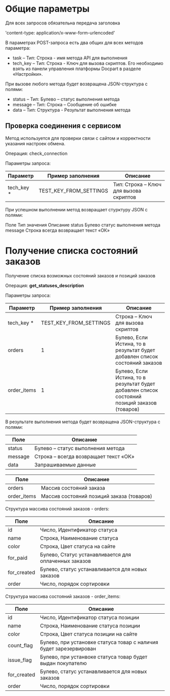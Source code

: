 # Общие параметры


Для всех запросов обязательна передача заголовка

'content-type: application/x-www-form-urlencoded'

В параметрах POST-запроса есть два общих для всех методов параметра:
- task – Тип: Строка - имя метода API для выполнения
- tech_key – Тип: Строка - Ключ для вызова скриптов. Его необходимо взять из панели управления платформы Docpart в разделе «Настройки».

При вызове любого метода будет возвращена JSON-структура с полями:

- status – Тип: Булево – статус выполнения метода
- message – Тип: Строка – Сообщение об ошибке
- data – Тип: Структура - Результат выполнения метода

## Проверка соединения с сервисом
Метод используется для проверки связи с сайтом и корректности указания настроек обмена.

Операция: check_connection

Параметры запроса:

|Параметр | Пример заполнения |	Описание|
|---|---|---|
|tech_key *|TEST_KEY_FROM_SETTINGS|Тип: Строка – Ключ для вызова скриптов|

При успешном выполнении метод возвращает стурктуру JSON с полями:

Поле	Тип значения	Описание
status	Булево	статус выполнения метода
message	Строка	всегда возвращает текст «ОК»


Получение списка состояний заказов
==================================

Получение списка возможных состояний заказов и позиций заказов

Операция: **get_statuses_description**

Параметры запроса:

| **Параметр** | **Пример заполнения** | **Описание**
|---|---|---|
| tech_key *| TEST_KEY_FROM_SETTINGS | Строка – Ключ для вызова скриптов|
| orders |1|Булево, Если Истина, то в результат будет добавлен список состояний заказов|
|order\_items|1|Булево, Если Истина, то в результат будет добавлен список состояний позиций заказов (товаров)|

В результате выполнения метода будет возвращена JSON-структура с полями:

|**Поле**|**Описание**|
|---|---|
|status| Булево – статус выполнения метода|
|message|Строка – всегда возвращает текст «ОК»|
|data|Запрашиваемые данные|При успешном выполнении метод возвращает данные \[data\]:|


|**Поле**|**Описание**|
|---|---|
|orders|Массив состояний заказа|
|order\_items| Массив состояний позиций заказа (товаров)|


Структура массива состояний заказов - orders:

|**Поле**|**Описание**|
|---|---|
|id|Число, Идентификатор статуса|
|name|Строка, Наименование статуса|
|color|Строка, Цвет статуса на сайте|
|for\_paid|Булево, Статус устанавливается для оплаченных заказов|
|for\_created|Булево, статус устанавливается для новых заказов|
|order|Число, порядок сортировки|

Структура массива состояний заказов - order\_items:

|**Поле**|**Описание**|
|---|---|
|id|Число, Идентификатор статуса позиции|
|name|Строка, Наименование статуса позиции|
|color|Строка, Цвет статуса позиции на сайте|
|count\_flag|Булево, при установке статуса товар с наличия будет зарезервирован|
|issue\_flag|Булево, при устанвоке статуса товар будет выдан покупателю|
|for\_created|Булево, статус устанавливается для новых заказов|
|order|Число, порядок сортировки|